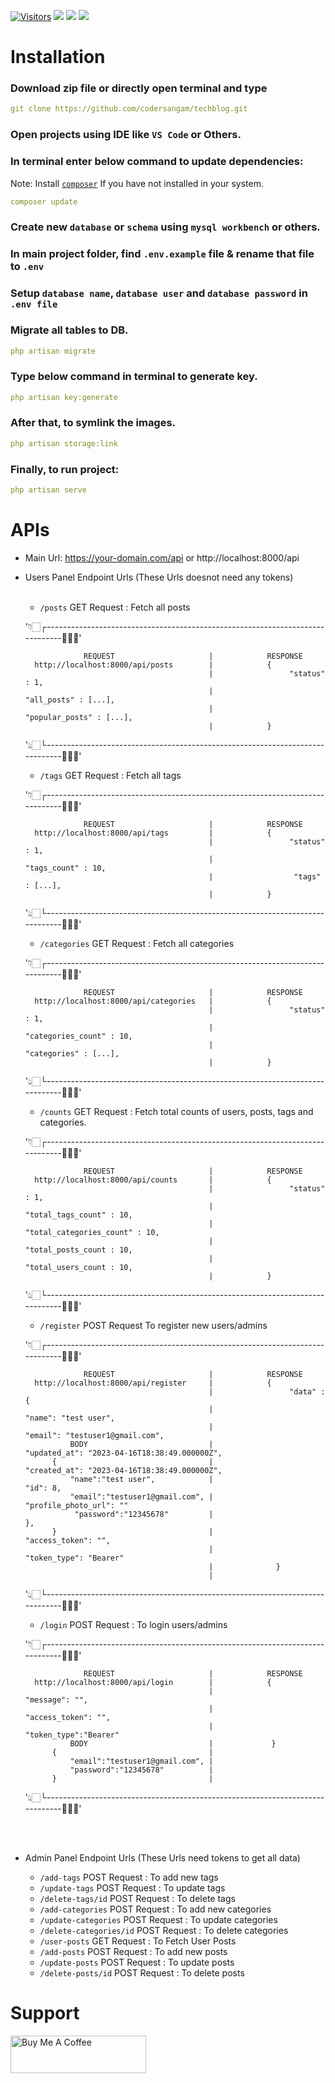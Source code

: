 [![Visitors](https://api.visitorbadge.io/api/visitors?path=https%3A%2F%2Fgithub.com%2Fcodersangam%2Ftechblog&label=REPO%20VISITORS&countColor=%23ff8a65&labelStyle=upper)](https://visitorbadge.io/status?path=https%3A%2F%2Fgithub.com%2Fcodersangam%2Ftechblog)
![](https://img.shields.io/badge/-laravel-grey?style=for-the-badge&logo=laravel)
![](https://badgen.net/github/stars/codersangam/techblog)
![](https://badgen.net/github/forks/codersangam/techblog)

# Installation

### Download zip file or directly open terminal and type
```yaml
git clone https://github.com/codersangam/techblog.git
```

### Open projects using IDE like `VS Code` or Others.
### In terminal enter below command to update dependencies:
Note: Install [`composer`](https://getcomposer.org/) If you have not installed in your system.
```yaml
composer update
```

### Create new `database` or `schema` using `mysql workbench` or others.
### In main project folder, find `.env.example` file & rename that file to `.env`

### Setup `database name`, `database user` and `database password` in `.env file`

### Migrate all tables to DB.
```yaml
php artisan migrate
```
### Type below command in terminal to generate key.
```yaml
php artisan key:generate
```

### After that, to symlink the images.
```yaml
php artisan storage:link
```

### Finally, to run project:
```yaml
php artisan serve
```


# APIs

- Main Url: https://your-domain.com/api or http://localhost:8000/api

- Users Panel Endpoint Urls (These Urls doesnot need any tokens)
    <br>
    <br>
    - `/posts` GET Request : Fetch all posts

    '👇🏻┌------------------------------------------------------------------------------👨🏻‍💻'

                   REQUEST                     |            RESPONSE
        http://localhost:8000/api/posts        |            {
                                               |                 "status" : 1,
                                               |                  "all_posts" : [...],
                                               |                  "popular_posts" : [...],
                                               |            }

    '👆🏻└------------------------------------------------------------------------------👨🏻‍💻'
    
    - `/tags` GET Request : Fetch all tags

    '👇🏻┌------------------------------------------------------------------------------👨🏻‍💻'

                   REQUEST                     |            RESPONSE
        http://localhost:8000/api/tags         |            {
                                               |                 "status" : 1,
                                               |                  "tags_count" : 10,
                                               |                  "tags" : [...],
                                               |            }

    '👆🏻└------------------------------------------------------------------------------👨🏻‍💻'

    - `/categories` GET Request : Fetch all categories

    '👇🏻┌------------------------------------------------------------------------------👨🏻‍💻'

                   REQUEST                     |            RESPONSE
        http://localhost:8000/api/categories   |            {
                                               |                 "status" : 1,
                                               |                  "categories_count" : 10,
                                               |                  "categories" : [...],
                                               |            }

    '👆🏻└------------------------------------------------------------------------------👨🏻‍💻'

    - `/counts` GET Request : Fetch total counts of users, posts, tags and categories.

    '👇🏻┌------------------------------------------------------------------------------👨🏻‍💻'

                   REQUEST                     |            RESPONSE
        http://localhost:8000/api/counts       |            {
                                               |                 "status" : 1,
                                               |                  "total_tags_count" : 10,
                                               |                  "total_categories_count" : 10,
                                               |                  "total_posts_count : 10,
                                               |                  "total_users_count : 10,
                                               |            }

    '👆🏻└------------------------------------------------------------------------------👨🏻‍💻'

    - `/register` POST Request To register new users/admins

    '👇🏻┌------------------------------------------------------------------------------👨🏻‍💻'

                   REQUEST                     |            RESPONSE
        http://localhost:8000/api/register     |            {
                                               |                 "data" : {
                                               |                                "name": "test user",
                                               |                                 "email": "testuser1@gmail.com",
                BODY                           |                                 "updated_at": "2023-04-16T18:38:49.000000Z",
            {                                  |                                 "created_at": "2023-04-16T18:38:49.000000Z",
                "name":"test user",            |                                 "id": 8,
                "email":"testuser1@gmail.com", |                                 "profile_photo_url": ""
                 "password":"12345678"         |                            },
            }                                  |                             "access_token": "",
                                               |                             "token_type": "Bearer"
                                               |              }     
                                               |           
    '👆🏻└------------------------------------------------------------------------------👨🏻‍💻'

    
    - `/login` POST Request : To login users/admins

    '👇🏻┌------------------------------------------------------------------------------👨🏻‍💻'

                   REQUEST                     |            RESPONSE
        http://localhost:8000/api/login        |            {
                                               |                 "message": "",
                                               |                 "access_token": "",              
                                               |                 "token_type":"Bearer"               
                BODY                           |             }                  
            {                                  |                                 
                "email":"testuser1@gmail.com", |                                
                "password":"12345678"          |                    
            }                                  |                                   
    '👆🏻└------------------------------------------------------------------------------👨🏻‍💻'

<br/>
<br/>

- Admin Panel Endpoint Urls (These Urls need tokens to get all data)

    - `/add-tags` POST Request : To add new tags
    - `/update-tags` POST Request : To update tags
    - `/delete-tags/id` POST Request : To delete tags
    - `/add-categories` POST Request : To add new categories
    - `/update-categories` POST Request : To update categories
    - `/delete-categories/id` POST Request : To delete categories
    - `/user-posts` GET Request : To Fetch User Posts
    - `/add-posts` POST Request : To add new posts
    - `/update-posts` POST Request : To update posts
    - `/delete-posts/id` POST Request : To delete posts

# Support
<a href="https://www.buymeacoffee.com/codersangam" target="_blank"><img src="https://cdn.buymeacoffee.com/buttons/v2/default-yellow.png" alt="Buy Me A Coffee" style="height: 60px !important;width: 217px !important;" ></a>
